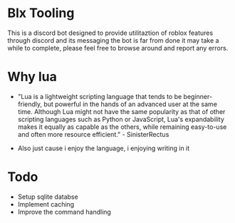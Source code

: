 # Blx Tooling 

This is a discord bot designed to provide utilitaztion of roblox features through discord and its messaging the bot is far from done it may take a while to complete, please feel free to browse around and report any errors.


# Why lua
- "Lua is a lightweight scripting language that tends to be beginner-friendly, but powerful in the hands of an advanced user at the same time. Although Lua might not have the same popularity as that of other scripting languages such as Python or JavaScript, Lua's expandability makes it equally as capable as the others, while remaining easy-to-use and often more resource efficient." - SinisterRectus

- Also just cause i enjoy the language, i enjoying writing in it 

# Todo
- Setup sqlite databse
- Implement caching
- Improve the command handling
